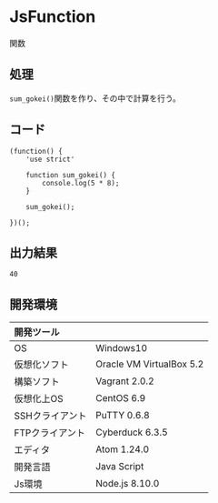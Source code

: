 # JsFunction
関数

## 処理
`sum_gokei()`関数を作り、その中で計算を行う。

## コード
```
(function() {
    'use strict'

    function sum_gokei() {
        console.log(5 * 8);
    }

    sum_gokei();

})();
```

## 出力結果  
```
40
```
  
## 開発環境
| 開発ツール |  |
|:-|:-|
| OS | Windows10 |
| 仮想化ソフト | Oracle VM VirtualBox 5.2 |
| 構築ソフト | Vagrant 2.0.2 |
| 仮想化上OS | CentOS 6.9 |
| SSHクライアント | PuTTY 0.6.8 |
| FTPクライアント | Cyberduck 6.3.5 |
| エディタ | Atom 1.24.0 |
| 開発言語 | Java Script |
| Js環境 | Node.js 8.10.0 |
